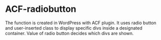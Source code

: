 # ACF-radiobutton
The function is created in WordPress with ACF plugin. It uses radio button and user-inserted class to display specific divs inside a designated container. Value of radio button decides which divs are shown.
